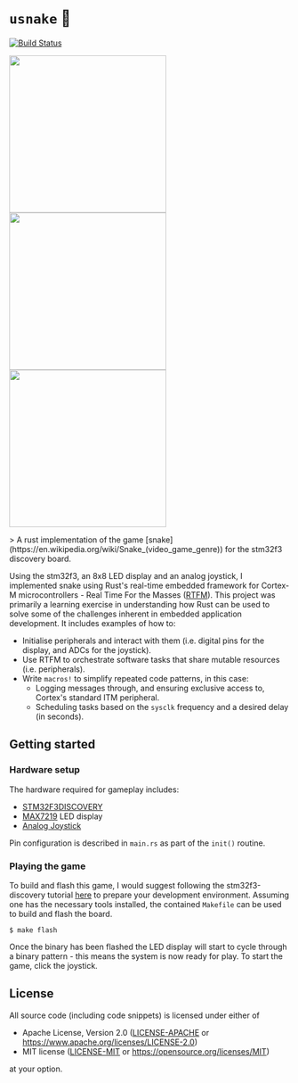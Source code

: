 # `usnake` :snake:
[![Build Status](https://travis-ci.org/arosspope/usnake.svg?branch=master)](https://travis-ci.org/arosspope/usnake)


<p align="left">
  <img src="https://i.imgur.com/yKoJNrH.jpg" width="282" />
  <img src="https://imgur.com/hd1DQau.gif" width="282" />
  <img src="https://i.imgur.com/KStC0xQ.jpg" width="282" />
</p>
> A rust implementation of the game [snake](https://en.wikipedia.org/wiki/Snake_(video_game_genre)) for the stm32f3 discovery board.

Using the stm32f3, an 8x8 LED display and an analog joystick, I implemented snake using Rust's real-time embedded framework for Cortex-M microcontrollers - Real Time For the Masses ([RTFM](https://github.com/rtfm-rs/cortex-m-rtfm)). This project was primarily a learning exercise in understanding how Rust can be used to solve some of the challenges inherent in embedded application development. It includes examples of how to:

- Initialise peripherals and interact with them (i.e. digital pins for the display, and ADCs for the joystick).
- Use RTFM to orchestrate software tasks that share mutable resources (i.e. peripherals).
- Write `macros!` to simplify repeated code patterns, in this case:
    * Logging messages through, and ensuring exclusive access to, Cortex's standard ITM peripheral.
    * Scheduling tasks based on the `sysclk` frequency and a desired delay (in seconds).

## Getting started
### Hardware setup
The hardware required for gameplay includes:
* [STM32F3DISCOVERY](https://www.st.com/en/evaluation-tools/stm32f3discovery.html)
* [MAX7219](https://core-electronics.com.au/max7219-serial-dot-matrix-display-module.html) LED display
* [Analog Joystick](https://www.jaycar.com.au/arduino-compatible-x-and-y-axis-joystick-module/p/XC4422)

Pin configuration is described in `main.rs` as part of the `init()` routine.

### Playing the game
To build and flash this game, I would suggest following the stm32f3-discovery tutorial [here](https://rust-embedded.github.io/discovery/03-setup/index.html) to prepare your development environment. Assuming one has the necessary tools installed, the contained `Makefile` can be used to build and flash the board.
```
$ make flash
```
Once the binary has been flashed the LED display will start to cycle through a binary pattern - this means the system is now ready for play. To start the game, click the joystick.

## License

All source code (including code snippets) is licensed under either of

- Apache License, Version 2.0 ([LICENSE-APACHE](LICENSE-APACHE) or https://www.apache.org/licenses/LICENSE-2.0)
- MIT license ([LICENSE-MIT](LICENSE-MIT) or https://opensource.org/licenses/MIT)

at your option.
